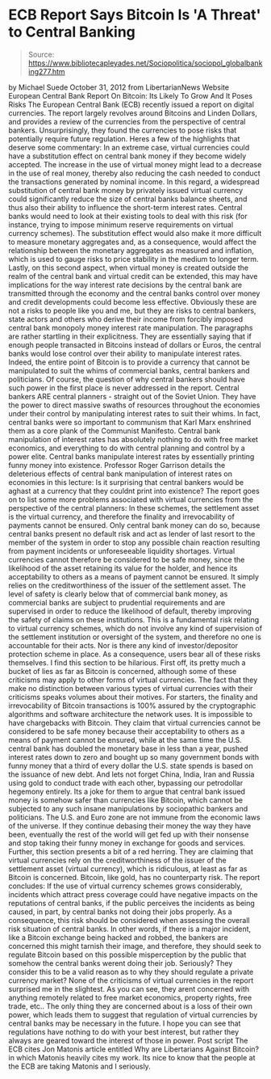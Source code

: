 # ECB Report Says Bitcoin Is 'A Threat' to Central Banking

> Source: https://www.bibliotecapleyades.net/Sociopolitica/sociopol_globalbanking277.htm

by Michael Suede
October 31, 2012
from
LibertarianNews Website
European Central Bank Report On Bitcoin:
Its Likely To Grow And It Poses Risks
The European Central Bank (ECB) recently issued
a
report on digital currencies.
The report largely revolves around
Bitcoins and
Linden Dollars, and provides a review of the currencies from the perspective
of central bankers. Unsurprisingly, they found the currencies to pose
risks that potentially require future regulation.
Heres a few of the highlights that deserve some
commentary:
In an extreme case, virtual currencies could
have a substitution effect on central bank money if they become widely
accepted.
The increase in the use of virtual money
might lead to a decrease in the use of real money, thereby also
reducing the cash needed to conduct the transactions generated by
nominal income. In this regard, a widespread substitution of central
bank money by privately issued virtual currency could significantly
reduce the size of central banks balance sheets, and thus also their
ability to influence the short-term interest rates.
Central banks would need to look at
their existing tools to deal with this risk (for instance, trying to
impose minimum reserve requirements on virtual currency schemes).
The substitution effect would also make it
more difficult to measure monetary aggregates and, as a consequence,
would affect the relationship between the monetary aggregates as
measured and inflation, which is used to gauge risks to price stability
in the medium to longer term.
Lastly, on this second aspect, when virtual
money is created outside the realm of the central bank and virtual
credit can be extended, this may have implications for the way interest
rate decisions by the central bank are transmitted through the economy
and the central banks control over money and credit developments could
become less effective.
Obviously these are not a risks to people like
you and me, but they are risks to central bankers, state actors and others
who derive their income from forcibly imposed central bank monopoly money
interest rate manipulation.
The paragraphs are rather startling in their
explicitness.
They are essentially saying that if enough
people transacted in Bitcoins instead of dollars or Euros, the central banks
would lose control over their ability to manipulate interest rates. Indeed,
the entire point of Bitcoin is to provide a currency that cannot be
manipulated to suit the whims of commercial banks, central bankers and
politicians.
Of course, the question of why central bankers
should have such power in the first place is never addressed in the report.
Central bankers ARE central planners - straight out of the Soviet Union.
They have the power to direct massive swaths of
resources throughout the economies under their control by manipulating
interest rates to suit their whims. In fact, central banks were so important
to communism that Karl Marx enshrined them as a core plank of the
Communist
Manifesto.
Central bank manipulation of interest rates has
absolutely nothing to do with free market economics, and everything to do
with central planning and control by a power elite.
Central banks manipulate interest rates by
essentially printing funny money into existence.
Professor Roger Garrison
details the deleterious effects of central bank manipulation of interest
rates on economies in this lecture:
Is it surprising that central bankers would be
aghast at a currency that they couldnt print into existence?
The report goes on to list some more problems
associated with virtual currencies from the perspective of the central
planners:
In these schemes, the settlement asset is
the virtual currency, and therefore the finality and irrevocability of
payments cannot be ensured.
Only central bank money can do so, because
central banks present no default risk and act as lender of last resort
to the member of the system in order to stop any possible chain reaction
resulting from payment incidents or unforeseeable liquidity shortages.
Virtual currencies cannot therefore be
considered to be safe money, since the likelihood of the asset retaining
its value for the holder, and hence its acceptability to others as a
means of payment cannot be ensured. It simply relies on the
creditworthiness of the issuer of the settlement asset.
The level of safety is clearly below that of
commercial bank money, as commercial banks are subject to prudential
requirements and are supervised in order to reduce the likelihood of
default, thereby improving the safety of claims on these institutions.
This is a fundamental risk relating to
virtual currency schemes, which do not involve any kind of supervision
of the settlement institution or oversight of the system, and therefore
no one is accountable for their acts. Nor is there any kind of
investor/depositor protection scheme in place.
As a consequence, users bear all of these
risks themselves.
I find this section to be hilarious.
First off, its pretty much a bucket of lies as
far as Bitcoin is concerned, although some of these criticisms may apply to
other forms of virtual currencies. The fact that they make no distinction
between various types of virtual currencies with their criticisms speaks
volumes about their motives.
For starters, the finality and irrevocability of
Bitcoin transactions is 100% assured by the cryptographic algorithms and
software architecture the network uses. It is impossible to have chargebacks
with Bitcoin.
They claim that virtual currencies cannot be
considered to be safe money because their acceptability to others as a means
of payment cannot be ensured, while at the same time the U.S. central bank
has
doubled the monetary base in less than a year, pushed interest rates
down to zero and bought up so many government bonds with funny money that a
third of every dollar the U.S. state spends is based on the issuance of
new debt.
And lets not forget China, India, Iran and
Russia using gold to
conduct trade with each other, bypassing our petrodollar
hegemony entirely.
Its a joke for them to argue that central bank
issued money is somehow safer than currencies like Bitcoin, which cannot be
subjected to any such insane manipulations by sociopathic bankers and
politicians.
The U.S. and Euro zone are not immune from the
economic laws of the universe. If they continue debasing their money the way
they have been, eventually the rest of the world will get fed up with their
nonsense and stop taking their funny money in exchange for goods and
services.
Further, this section presents a bit of a red
herring. They are claiming that virtual currencies rely on
the creditworthiness of the issuer of the settlement asset (virtual
currency), which is ridiculous, at least as far as Bitcoin is concerned.
Bitcoin, like gold, has no counterparty risk.
The report concludes:
If the use of virtual currency schemes grows
considerably, incidents which attract press coverage could have negative
impacts on the reputations of central banks, if the public perceives
the incidents as being caused, in part, by central banks not doing their
jobs properly.
As a consequence, this risk should be
considered when assessing the overall risk situation of central banks.
In other words, if there is a major incident,
like a Bitcoin exchange being hacked and robbed, the bankers are concerned
this might tarnish their image, and therefore, they should seek to regulate
Bitcoin based on this possible misperception by the public that somehow the
central banks werent doing their job.
Seriously? They consider this to be a valid
reason as to why they should regulate a private currency market?
None of the criticisms of virtual currencies in
the report surprised me in the slightest. As you can see, they arent
concerned with anything remotely related to free market economics, property
rights, free trade, etc..
The only thing they are concerned about is a
loss of their own power, which leads them to suggest that regulation of
virtual currencies by central banks may be necessary in the future.
I hope you can see that regulations have
nothing to do with your best interest, but rather they always are geared
toward the interest of those in power.
Post script
The ECB cites Jon Matonis article entitled Why
are Libertarians Against Bitcoin? in which Matonis heavily cites my
work. Its nice to know that the people at the ECB are taking Matonis and I
seriously.
